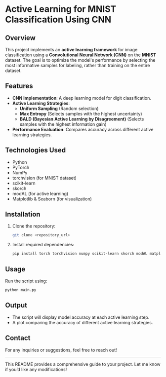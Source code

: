 # Active Learning for MNIST Classification Using CNN

## Overview
This project implements an **active learning framework** for image classification using a **Convolutional Neural Network (CNN)** on the **MNIST** dataset. The goal is to optimize the model's performance by selecting the most informative samples for labeling, rather than training on the entire dataset.

## Features
- **CNN Implementation**: A deep learning model for digit classification.
- **Active Learning Strategies**:
  - **Uniform Sampling** (Random selection)
  - **Max Entropy** (Selects samples with the highest uncertainty)
  - **BALD (Bayesian Active Learning by Disagreement)** (Selects samples with the highest information gain)
- **Performance Evaluation**: Compares accuracy across different active learning strategies.

## Technologies Used
- Python
- PyTorch
- NumPy
- torchvision (for MNIST dataset)
- scikit-learn
- skorch
- modAL (for active learning)
- Matplotlib & Seaborn (for visualization)

## Installation
1. Clone the repository:
   ```bash
   git clone <repository_url>
   ```
2. Install required dependencies:
   ```bash
   pip install torch torchvision numpy scikit-learn skorch modAL matplotlib seaborn
   ```

## Usage
Run the script using:
```bash
python main.py
```

## Output
- The script will display model accuracy at each active learning step.
- A plot comparing the accuracy of different active learning strategies.

## Contact
For any inquiries or suggestions, feel free to reach out!

---

This README provides a comprehensive guide to your project. Let me know if you’d like any modifications!

